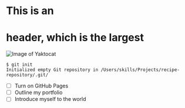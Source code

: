 # This is an <h1> header, which is the largest

  
 ![Image of Yaktocat](https://octodex.github.com/images/yaktocat.png)
  
```
$ git init
Initialized empty Git repository in /Users/skills/Projects/recipe-repository/.git/
```
  
- [ ] Turn on GitHub Pages
- [ ] Outline my portfolio
- [ ] Introduce myself to the world
